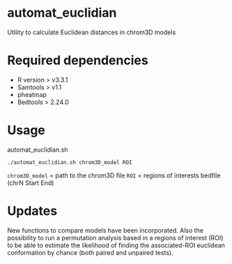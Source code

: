 # automat_euclidian

Utility to calculate Euclidean distances in chrom3D models

# Required dependencies

- R version > v3.3.1
- Samtools > v1.1
- pheatmap
- Bedtools > 2.24.0

# Usage

automat_euclidian.sh 

```./automat_euclidian.sh chrom3D_model ROI```

```chrom3D_model``` = path to the chrom3D file 
```ROI``` = regions of interests bedfile (chrN Start End)

# Updates

New functions to compare models have been incorporated. Also the possibility to run a permutation analysis based in a regions of interest (ROI) to be able to estimate the likelihood of finding the associated-ROI euclidean conformation by chance (both paired and unpaired tests). 



